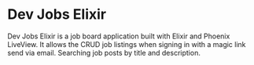 # Dev Jobs Elixir

Dev Jobs Elixir is a job board application built with Elixir and Phoenix LiveView. It allows the CRUD job listings when signing in with a magic link send via email. Searching job posts by title and description.
